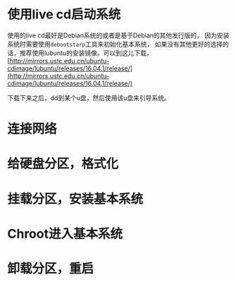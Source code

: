 # 使用live cd启动系统
使用的live cd最好是Debian系统的或者是基于Debian的其他发行版的，
因为安装系统时需要使用`debootstarp`工具来初始化基本系统，
如果没有其他更好的选择的话，推荐使用lubuntu的安装镜像。可以到这儿下载，
[http://mirrors.ustc.edu.cn/ubuntu-cdimage/lubuntu/releases/16.04.1/release/](http://mirrors.ustc.edu.cn/ubuntu-cdimage/lubuntu/releases/16.04.1/release/)

下载下来之后，dd到某个u盘，然后使用该u盘来引导系统。

# 连接网络
# 给硬盘分区，格式化
# 挂载分区，安装基本系统
# Chroot进入基本系统
# 卸载分区，重启